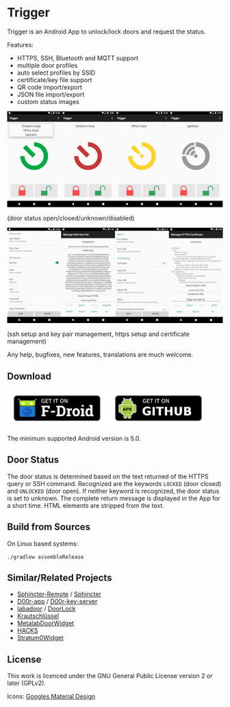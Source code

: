 Trigger
=======

Trigger is an Android App to unlock/lock doors and request the status.

Features:
 - HTTPS, SSH, Bluetooth and MQTT support
 - multiple door profiles
 - auto select profiles by SSID
 - certificate/key file support
 - QR code import/export
 - JSON file import/export
 - custom status images

![image](screenshot_states.png)

(door status open/closed/unknown/disabled)

![image](screenshot_settings.png)

(ssh setup and key pair management, https setup and certificate management)

Any help, bugfixes, new features, translations are much welcome.

## Download

[<img src="fdroid.png" alt="Get it on F-Droid" height="90">](https://f-droid.org/packages/com.example.trigger/)
[<img src="apk.png" alt="Get it on GitHub" height="90">](https://github.com/mwarning/trigger/releases)

The minimum supported Android version is 5.0.

## Door Status

The door status is determined based on the text returned of the HTTPS query or SSH command. Recognized are the keywords `LOCKED` (door closed) and `UNLOCKED` (door open). If neither keyword is recognized, the door status is set to unknown. The complete return message is displayed in the App for a short time. HTML elements are stripped from the text.

## Build from Sources

On Linux based systems:

```
./gradlew assembleRelease
```

## Similar/Related Projects

* [Sphincter-Remote](https://github.com/openlab-aux/Sphincter-Remote) / [Sphincter](https://github.com/openlab-aux/sphincter)
* [D00r-app](https://github.com/h42i/d00r-app) / [D00r-key-server](https://github.com/h42i/d00r-key-server)
* [labadoor](https://github.com/ToLABaki/labadoor) / [DoorLock](https://wiki.tolabaki.gr/w/DoorLock_v3)
* [Krautschlüssel](https://gitlab.com/fiveop/krautschluessel)
* [MetalabDoorWidget](https://github.com/zoff99/MetalabDoorWidget)
* [HACKS](https://github.com/ktt-ol/hacs)
* [Stratum0Widget](https://github.com/Valodim/Stratum0Widget)

## License

This work is licenced under the GNU General Public License version 2 or later (GPLv2).

Icons: [Googles Material Design](https://material.io/tools/icons/)

